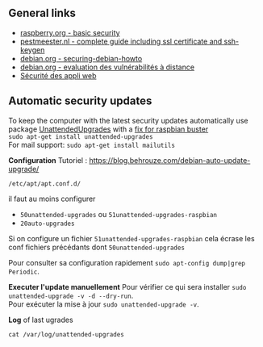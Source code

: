 ## General links
- [raspberry.org - basic security](https://www.raspberrypi.org/documentation/configuration/security.md)
- [pestmeester.nl - complete guide including ssl certificate and ssh-keygen](http://pestmeester.nl/)
- [debian.org - securing-debian-howto](https://www.debian.org/doc/manuals/securing-debian-howto/ch-sec-services.fr.html)
- [debian.org - evaluation des vulnérabilités à distance](https://www.debian.org/doc/manuals/securing-debian-howto/ch-sec-tools.fr.html#s-vuln-asses)
- [Sécurité des appli web](https://blog.behrouze.com/securite/)


## Automatic security updates

To keep the computer with the latest security updates automatically
use package [UnattendedUpgrades](https://wiki.debian.org/UnattendedUpgrades)
with a [fix for raspbian buster](https://raspberrypi.stackexchange.com/a/102350)  
`sudo apt-get install unattended-upgrades`  
For mail support: `sudo apt-get install mailutils`

**Configuration**
Tutoriel : https://blog.behrouze.com/debian-auto-update-upgrade/

`/etc/apt/apt.conf.d/`

il faut au moins configurer 

* `50unattended-upgrades` ou `51unattended-upgrades-raspbian`  
* `20auto-upgrades`

Si on configure un fichier `51unattended-upgrades-raspbian` cela écrase les conf fichiers précédants dont `50unattended-upgrades`

Pour consulter sa configuration rapidement `sudo apt-config dump|grep Periodic`.  

**Executer l'update manuellement**
Pour vérifier ce qui sera installer `sudo unattended-upgrade -v -d --dry-run`.  
Pour exécuter la mise à jour `sudo unattended-upgrade -v`.

**Log** of last ugrades

`cat /var/log/unattended-upgrades`



